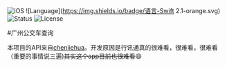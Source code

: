 ![iOS](https://img.shields.io/badge/平台-iOS-red.svg)
![Language](https://img.shields.io/badge/语言-Swift 2.1-orange.svg)
![Status](https://img.shields.io/badge/进度-40%-green.svg)
![License](https://img.shields.io/badge/协议-MIT-blue.svg)

#广州公交车查询

本项目的API来自[chenjiehua](https://github.com/jiehua233/gzbus-v2)。开发原因是行讯通真的很难看，很难看，很难看（重要的事情说三遍)<del>其实这个app目前也很难看</del>😄
